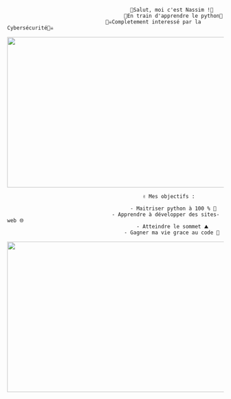                                             👾Salut, moi c'est Nassim !👾
                                          🐍En train d'apprendre le python🐍
                                    🏴‍☠️Completement interessé par la Cybersécurité🏴‍☠️
                                        
     
     
<p align="center">
  <img width="600" height="350" src="https://user-images.githubusercontent.com/77907223/130513938-2602119b-ebe8-4aac-873b-71679ab6d37d.gif">
</p>

                                                ✌️ Mes objectifs :

                                            - Maitriser python à 100 % 💯 
                                      - Apprendre à développer des sites-web 🌐
                                              - Atteindre le sommet ⛰
                                          - Gagner ma vie grace au code 💸



<p align="center">
  <img width="600" height="350" src="https://user-images.githubusercontent.com/77907223/130868424-0ec1e9be-1747-440f-b10f-417fbbda9c67.gif">
</p>


<!---
uchiw4/uchiw4 is a ✨ special ✨ repository because its `README.md` (this file) appears on your GitHub profile.
You can click the Preview link to take a look at your changes.
--->
